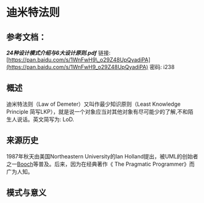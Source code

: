 # 迪米特法则

## 参考文档：

_**24种设计模式介绍与6大设计原则.pdf**_   链接: [https://pan.baidu.com/s/1WnFwH9\_o29Z48UpQyadiPA](https://pan.baidu.com/s/1WnFwH9_o29Z48UpQyadiPA) 密码: i238

## 概述

迪米特法则（Law of Demeter）又叫作最少知识原则（Least Knowledge Principle 简写LKP），就是说一个对象应当对其他对象有尽可能少的了解,不和陌生人说话。英文简写为: LoD.

## 来源历史

1987年秋天由美国Northeastern University的Ian Holland提出，被UML的创始者之一[Booch](https://baike.baidu.com/item/Booch/6573414)等普及。后来，因为在经典著作《 The Pragmatic Programmer》而广为人知。

## 模式与意义





